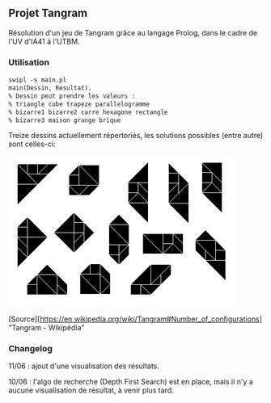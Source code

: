 ## Projet Tangram

Résolution d'un jeu de Tangram grâce au langage Prolog, dans le cadre de l'UV d'IA41 à l'UTBM.

### Utilisation

```
swipl -s main.pl
main(Dessin, Resultat).
% Dessin peut prendre les valeurs :
% triangle cube trapeze parallelogramme
% bizarre1 bizarre2 carre hexagone rectangle
% bizarre3 maison grange brique
```

Treize dessins actuellement répertoriés, les solutions possibles (entre autre) sont celles-ci:

![Solutions possibles au Tangram](13tangram.png)

[Source][https://en.wikipedia.org/wiki/Tangram#Number_of_configurations]	"Tangram - Wikipédia"

### Changelog

11/06 : ajout d'une visualisation des résultats.

10/06 : l'algo de recherche (Depth First Search) est en place, mais il n'y a aucune 
visualisation de résultat, à venir plus tard.